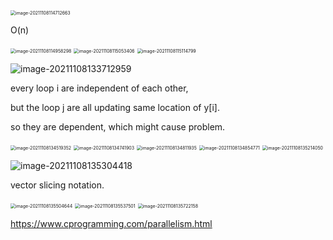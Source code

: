 <img src="/Users/user/playground/share/nrookie.github.io/collections/parallel_computing/image-20211108114712663.png" alt="image-20211108114712663" style="zoom:50%;" />



O(n)





<img src="/Users/user/playground/share/nrookie.github.io/collections/parallel_computing/image-20211108114958298.png" alt="image-20211108114958298" style="zoom:50%;" />







<img src="/Users/user/playground/share/nrookie.github.io/collections/parallel_computing/image-20211108115053406.png" alt="image-20211108115053406" style="zoom:50%;" />





<img src="/Users/user/playground/share/nrookie.github.io/collections/parallel_computing/image-20211108115114799.png" alt="image-20211108115114799" style="zoom:50%;" />



![image-20211108133712959](/Users/user/playground/share/nrookie.github.io/collections/parallel_computing/image-20211108133712959.png)





every loop i are independent of each other,



but the loop j are all updating same location of y[i].

so they are dependent, which might cause problem.



<img src="/Users/user/playground/share/nrookie.github.io/collections/parallel_computing/image-20211108134519352.png" alt="image-20211108134519352" style="zoom:50%;" />





<img src="/Users/user/playground/share/nrookie.github.io/collections/parallel_computing/image-20211108134741903.png" alt="image-20211108134741903" style="zoom:50%;" />







<img src="/Users/user/playground/share/nrookie.github.io/collections/parallel_computing/image-20211108134811935.png" alt="image-20211108134811935" style="zoom:50%;" />





<img src="/Users/user/playground/share/nrookie.github.io/collections/parallel_computing/image-20211108134854771.png" alt="image-20211108134854771" style="zoom:50%;" />



<img src="/Users/user/playground/share/nrookie.github.io/collections/parallel_computing/image-20211108135214050.png" alt="image-20211108135214050" style="zoom:50%;" />



![image-20211108135304418](/Users/user/playground/share/nrookie.github.io/collections/parallel_computing/image-20211108135304418.png)





vector slicing notation.



<img src="/Users/user/playground/share/nrookie.github.io/collections/parallel_computing/image-20211108135504644.png" alt="image-20211108135504644" style="zoom:50%;" />



<img src="/Users/user/playground/share/nrookie.github.io/collections/parallel_computing/image-20211108135537501.png" alt="image-20211108135537501" style="zoom:50%;" />



<img src="/Users/user/playground/share/nrookie.github.io/collections/parallel_computing/image-20211108135722158.png" alt="image-20211108135722158" style="zoom:50%;" />

https://www.cprogramming.com/parallelism.html
